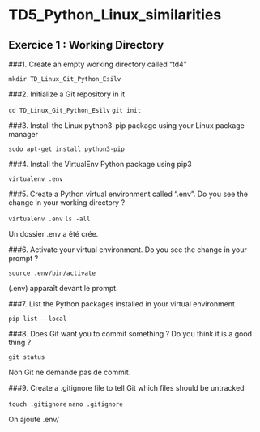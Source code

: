 # TD5_Python_Linux_similarities

## Exercice 1 : Working Directory

###1. Create an empty working directory called “td4”

`mkdir TD_Linux_Git_Python_Esilv`

###2. Initialize a Git repository in it

`cd TD_Linux_Git_Python_Esilv`
`git init`

###3. Install the Linux python3-pip package using your Linux package manager

`sudo apt-get install python3-pip`

###4. Install the VirtualEnv Python package using pip3

`virtualenv .env`

###5. Create a Python virtual environment called “.env”. Do you see the change in your working directory ?

`virtualenv .env`
`ls -all`

Un dossier .env a été crée.

###6. Activate your virtual environment. Do you see the change in your prompt ?

`source .env/bin/activate`

(.env) apparaît devant le prompt.

###7. List the Python packages installed in your virtual environment

`pip list --local`

###8. Does Git want you to commit something ? Do you think it is a good thing ?

`git status`

Non Git ne demande pas de commit.

###9. Create a .gitignore file to tell Git which files should be untracked

`touch .gitignore`
`nano .gitignore`

On ajoute .env/
